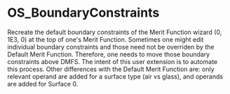 # OS_BoundaryConstraints
Recreate the default boundary constraints of the Merit Function wizard (0, 1E3, 0) at the top of one's Merit Function. Sometimes one might edit individual boundary constraints and those need not be overriden by the Default Merit Function. Therefore, one needs to move those boundary constraints above DMFS. The intent of this user extension is to automate this process. Other differences with the Default Merit Function are: only relevant operand are added for a surface type (air vs glass), and operands are added for Surface 0.
